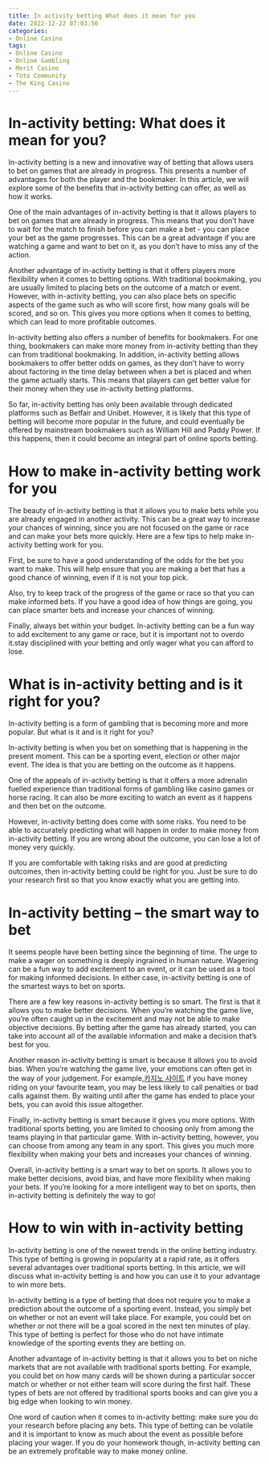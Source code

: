 ```yaml
---
title: In activity betting What does it mean for you
date: 2022-12-22 07:03:56
categories:
- Online Casino
tags:
- Online Casino
- Online Gambling
- Merit Casino
- Toto Community
- The King Casino
---
```



#  In-activity betting: What does it mean for you?

In-activity betting is a new and innovative way of betting that allows users to bet on games that are already in progress. This presents a number of advantages for both the player and the bookmaker. In this article, we will explore some of the benefits that in-activity betting can offer, as well as how it works.

One of the main advantages of in-activity betting is that it allows players to bet on games that are already in progress. This means that you don’t have to wait for the match to finish before you can make a bet - you can place your bet as the game progresses. This can be a great advantage if you are watching a game and want to bet on it, as you don’t have to miss any of the action.

Another advantage of in-activity betting is that it offers players more flexibility when it comes to betting options. With traditional bookmaking, you are usually limited to placing bets on the outcome of a match or event. However, with in-activity betting, you can also place bets on specific aspects of the game such as who will score first, how many goals will be scored, and so on. This gives you more options when it comes to betting, which can lead to more profitable outcomes.

In-activity betting also offers a number of benefits for bookmakers. For one thing, bookmakers can make more money from in-activity betting than they can from traditional bookmaking. In addition, in-activity betting allows bookmakers to offer better odds on games, as they don’t have to worry about factoring in the time delay between when a bet is placed and when the game actually starts. This means that players can get better value for their money when they use in-activity betting platforms.

So far, in-activity betting has only been available through dedicated platforms such as Betfair and Unibet. However, it is likely that this type of betting will become more popular in the future, and could eventually be offered by mainstream bookmakers such as William Hill and Paddy Power. If this happens, then it could become an integral part of online sports betting.

#  How to make in-activity betting work for you

The beauty of in-activity betting is that it allows you to make bets while you are already engaged in another activity. This can be a great way to increase your chances of winning, since you are not focused on the game or race and can make your bets more quickly. Here are a few tips to help make in-activity betting work for you.

First, be sure to have a good understanding of the odds for the bet you want to make. This will help ensure that you are making a bet that has a good chance of winning, even if it is not your top pick.

Also, try to keep track of the progress of the game or race so that you can make informed bets. If you have a good idea of how things are going, you can place smarter bets and increase your chances of winning.

Finally, always bet within your budget. In-activity betting can be a fun way to add excitement to any game or race, but it is important not to overdo it.stay disciplined with your betting and only wager what you can afford to lose.

#  What is in-activity betting and is it right for you?

In-activity betting is a form of gambling that is becoming more and more popular. But what is it and is it right for you?

In-activity betting is when you bet on something that is happening in the present moment. This can be a sporting event, election or other major event. The idea is that you are betting on the outcome as it happens.

One of the appeals of in-activity betting is that it offers a more adrenalin fuelled experience than traditional forms of gambling like casino games or horse racing. It can also be more exciting to watch an event as it happens and then bet on the outcome.

However, in-activity betting does come with some risks. You need to be able to accurately predicting what will happen in order to make money from in-activity betting. If you are wrong about the outcome, you can lose a lot of money very quickly.

If you are comfortable with taking risks and are good at predicting outcomes, then in-activity betting could be right for you. Just be sure to do your research first so that you know exactly what you are getting into.

#  In-activity betting – the smart way to bet

It seems people have been betting since the beginning of time. The urge to make a wager on something is deeply ingrained in human nature. Wagering can be a fun way to add excitement to an event, or it can be used as a tool for making informed decisions. In either case, in-activity betting is one of the smartest ways to bet on sports.

There are a few key reasons in-activity betting is so smart. The first is that it allows you to make better decisions. When you’re watching the game live, you’re often caught up in the excitement and may not be able to make objective decisions. By betting after the game has already started, you can take into account all of the available information and make a decision that’s best for you.

Another reason in-activity betting is smart is because it allows you to avoid bias. When you’re watching the game live, your emotions can often get in the way of your judgement. For example,[카지노 사이트](https://choegocasino.com/) if you have money riding on your favourite team, you may be less likely to call penalties or bad calls against them. By waiting until after the game has ended to place your bets, you can avoid this issue altogether.

Finally, in-activity betting is smart because it gives you more options. With traditional sports betting, you are limited to choosing only from among the teams playing in that particular game. With in-activity betting, however, you can choose from among any team in any sport. This gives you much more flexibility when making your bets and increases your chances of winning.

Overall, in-activity betting is a smart way to bet on sports. It allows you to make better decisions, avoid bias, and have more flexibility when making your bets. If you’re looking for a more intelligent way to bet on sports, then in-activity betting is definitely the way to go!

#  How to win with in-activity betting

In-activity betting is one of the newest trends in the online betting industry. This type of betting is growing in popularity at a rapid rate, as it offers several advantages over traditional sports betting. In this article, we will discuss what in-activity betting is and how you can use it to your advantage to win more bets.

In-activity betting is a type of betting that does not require you to make a prediction about the outcome of a sporting event. Instead, you simply bet on whether or not an event will take place. For example, you could bet on whether or not there will be a goal scored in the next ten minutes of play. This type of betting is perfect for those who do not have intimate knowledge of the sporting events they are betting on.

Another advantage of in-activity betting is that it allows you to bet on niche markets that are not available with traditional sports betting. For example, you could bet on how many cards will be shown during a particular soccer match or whether or not either team will score during the first half. These types of bets are not offered by traditional sports books and can give you a big edge when looking to win money.

One word of caution when it comes to in-activity betting: make sure you do your research before placing any bets. This type of betting can be volatile and it is important to know as much about the event as possible before placing your wager. If you do your homework though, in-activity betting can be an extremely profitable way to make money online.